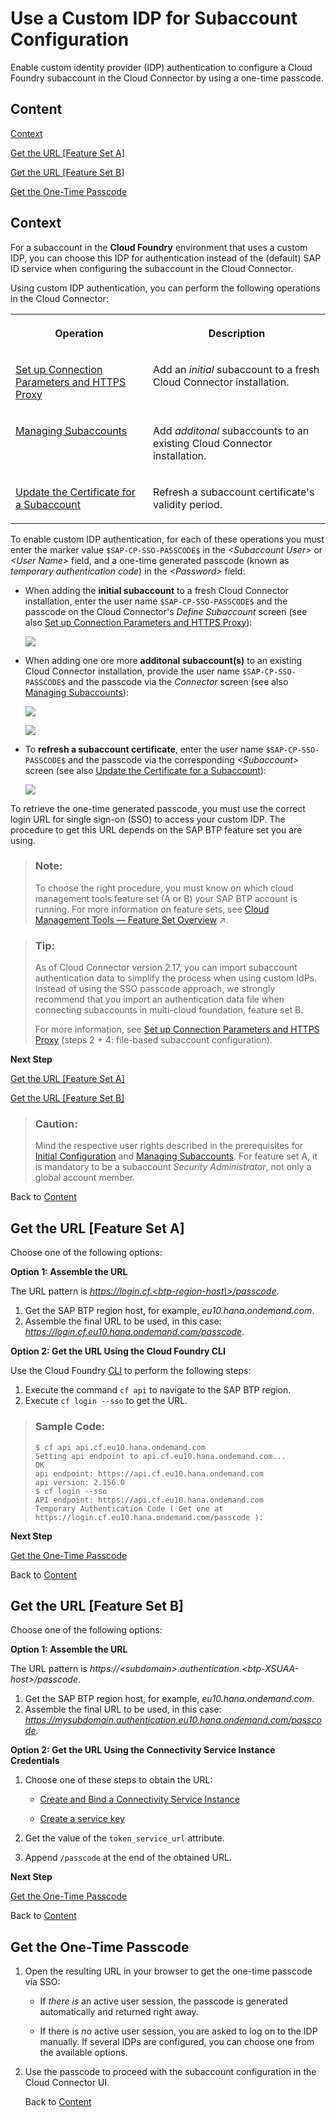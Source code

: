 <!-- loio202261235a204db5ba0b35bbaa6d40ff -->

# Use a Custom IDP for Subaccount Configuration

Enable custom identity provider \(IDP\) authentication to configure a Cloud Foundry subaccount in the Cloud Connector by using a one-time passcode.



<a name="loio202261235a204db5ba0b35bbaa6d40ff__content"/>

## Content

[Context](use-a-custom-idp-for-subaccount-configuration-2022612.md#loio202261235a204db5ba0b35bbaa6d40ff__context)

[Get the URL \[Feature Set A\]](use-a-custom-idp-for-subaccount-configuration-2022612.md#loio202261235a204db5ba0b35bbaa6d40ff__fsa)

[Get the URL \[Feature Set B\]](use-a-custom-idp-for-subaccount-configuration-2022612.md#loio202261235a204db5ba0b35bbaa6d40ff__fsb)

[Get the One-Time Passcode](use-a-custom-idp-for-subaccount-configuration-2022612.md#loio202261235a204db5ba0b35bbaa6d40ff__pass)



<a name="loio202261235a204db5ba0b35bbaa6d40ff__context"/>

## Context

For a subaccount in the **Cloud Foundry** environment that uses a custom IDP, you can choose this IDP for authentication instead of the \(default\) SAP ID service when configuring the subaccount in the Cloud Connector.

Using custom IDP authentication, you can perform the following operations in the Cloud Connector:


<table>
<tr>
<th valign="top">

Operation

</th>
<th valign="top">

Description

</th>
</tr>
<tr>
<td valign="top">

[Set up Connection Parameters and HTTPS Proxy](initial-configuration-db9170a.md#loiodb9170a7d97610148537d5a84bf79ba2__configure_proxy)

</td>
<td valign="top">

Add an *initial* subaccount to a fresh Cloud Connector installation.

</td>
</tr>
<tr>
<td valign="top">

[Managing Subaccounts](managing-subaccounts-f16df12.md)

</td>
<td valign="top">

Add *additonal* subaccounts to an existing Cloud Connector installation.

</td>
</tr>
<tr>
<td valign="top">

[Update the Certificate for a Subaccount](update-the-certificate-for-a-subaccount-071708a.md)

</td>
<td valign="top">

Refresh a subaccount certificate's validity period.

</td>
</tr>
</table>

To enable custom IDP authentication, for each of these operations you must enter the marker value `$SAP-CP-SSO-PASSCODE$` in the *<Subaccount User\>* or *<User Name\>* field, and a one-time generated passcode \(known as *temporary authentication code*\) in the *<Password\>* field:

-   When adding the **initial subaccount** to a fresh Cloud Connector installation, enter the user name `$SAP-CP-SSO-PASSCODE$` and the passcode on the Cloud Connector's *Define Subaccount* screen \(see also [Set up Connection Parameters and HTTPS Proxy](initial-configuration-db9170a.md#loiodb9170a7d97610148537d5a84bf79ba2__configure_proxy)\):

    ![](images/SCC_InitialConfig_-_DefineCustomIDP_InitialSubaccount_a4ac4b4.png)

-   When adding one ore more **additonal subaccount\(s\)** to an existing Cloud Connector installation, provide the user name `$SAP-CP-SSO-PASSCODE$` and the passcode via the *Connector* screen \(see also [Managing Subaccounts](managing-subaccounts-f16df12.md)\):

    ![](images/SCC_InitialConfig_-_DefineCustomIDP_SubaccountDashboard_bfcb0cb.png)

    ![](images/SCC_InitialConfig_-_DefineCustomIDP_SubaccountDashboard_-_AddSubaccount_bdae995.png)

-   To **refresh a subaccount certificate**, enter the user name `$SAP-CP-SSO-PASSCODE$` and the passcode via the corresponding *<Subaccount\>* screen \(see also [Update the Certificate for a Subaccount](update-the-certificate-for-a-subaccount-071708a.md)\):

    ![](images/SCC_InitialConfig_-_DefineCustomIDP_RefreshCertificate_8f2a4f9.png)


To retrieve the one-time generated passcode, you must use the correct login URL for single sign-on \(SSO\) to access your custom IDP. The procedure to get this URL depends on the SAP BTP feature set you are using.

> ### Note:  
> To choose the right procedure, you must know on which cloud management tools feature set \(A or B\) your SAP BTP account is running. For more information on feature sets, see [Cloud Management Tools — Feature Set Overview](https://help.sap.com/viewer/65de2977205c403bbc107264b8eccf4b/Cloud/en-US/caf4e4e23aef4666ad8f125af393dfb2.html "Cloud management tools represent the group of technologies designed for managing SAP BTP.") :arrow_upper_right:.

> ### Tip:  
> As of Cloud Connector version 2.17, you can import subaccount authentication data to simplify the process when using custom IdPs. Instead of using the SSO passcode approach, we strongly recommend that you import an authentication data file when connecting subaccounts in multi-cloud foundation, feature set B.
> 
> For more information, see [Set up Connection Parameters and HTTPS Proxy](https://help.sap.com/docs/connectivity/sap-btp-connectivity-cf/cloud-connector-initial-configuration?version=Cloud#set-up-connection-parameters-and-https-proxy) \(steps 2 + 4: file-based subaccount configuration\).

**Next Step**

[Get the URL \[Feature Set A\]](use-a-custom-idp-for-subaccount-configuration-2022612.md#loio202261235a204db5ba0b35bbaa6d40ff__fsa)

[Get the URL \[Feature Set B\]](use-a-custom-idp-for-subaccount-configuration-2022612.md#loio202261235a204db5ba0b35bbaa6d40ff__fsb)

> ### Caution:  
> Mind the respective user rights described in the prerequisites for [Initial Configuration](initial-configuration-db9170a.md#loiodb9170a7d97610148537d5a84bf79ba2__prereq) and [Managing Subaccounts](managing-subaccounts-f16df12.md). For feature set A, it is mandatory to be a subaccount *Security Administrator*, not only a global account member.

Back to [Content](use-a-custom-idp-for-subaccount-configuration-2022612.md#loio202261235a204db5ba0b35bbaa6d40ff__content)



<a name="loio202261235a204db5ba0b35bbaa6d40ff__fsa"/>

## Get the URL \[Feature Set A\]

Choose one of the following options:

**Option 1: Assemble the URL**

The URL pattern is *https://login.cf.<btp-region-host\>/passcode*.

1.  Get the SAP BTP region host, for example, *eu10.hana.ondemand.com*.
2.  Assemble the final URL to be used, in this case: *https://login.cf.eu10.hana.ondemand.com/passcode*.

**Option 2: Get the URL Using the Cloud Foundry CLI**

Use the Cloud Foundry [CLI](https://docs.cloudfoundry.org/cf-cli/) to perform the following steps:

1.  Execute the command `cf api` to navigate to the SAP BTP region.
2.  Execute `cf login --sso` to get the URL.

> ### Sample Code:  
> ```
> $ cf api api.cf.eu10.hana.ondemand.com
> Setting api endpoint to api.cf.eu10.hana.ondemand.com...
> OK
> api endpoint: https://api.cf.eu10.hana.ondemand.com
> api version: 2.156.0
> $ cf login --sso
> API endpoint: https://api.cf.eu10.hana.ondemand.com
> Temporary Authentication Code ( Get one at https://login.cf.eu10.hana.ondemand.com/passcode ):
> ```

**Next Step** 

[Get the One-Time Passcode](use-a-custom-idp-for-subaccount-configuration-2022612.md#loio202261235a204db5ba0b35bbaa6d40ff__pass)

Back to [Content](use-a-custom-idp-for-subaccount-configuration-2022612.md#loio202261235a204db5ba0b35bbaa6d40ff__content)



<a name="loio202261235a204db5ba0b35bbaa6d40ff__fsb"/>

## Get the URL \[Feature Set B\]

Choose one of the following options:

**Option 1: Assemble the URL**

The URL pattern is *https://<subdomain\>.authentication.<btp-XSUAA-host\>/passcode*.

1.  Get the SAP BTP region host, for example, *eu10.hana.ondemand.com*.
2.  Assemble the final URL to be used, in this case: *https://mysubdomain.authentication.eu10.hana.ondemand.com/passcode*.

**Option 2: Get the URL Using the Connectivity Service Instance Credentials**

1.  Choose one of these steps to obtain the URL:
    -   [Create and Bind a Connectivity Service Instance](create-and-bind-a-connectivity-service-instance-a2b88cf.md) 

    -   [Create a service key](https://docs.cloudfoundry.org/devguide/services/service-keys.html)


2.  Get the value of the `token_service_url` attribute.
3.  Append `/passcode` at the end of the obtained URL.

**Next Step** 

[Get the One-Time Passcode](use-a-custom-idp-for-subaccount-configuration-2022612.md#loio202261235a204db5ba0b35bbaa6d40ff__pass)

Back to [Content](use-a-custom-idp-for-subaccount-configuration-2022612.md#loio202261235a204db5ba0b35bbaa6d40ff__content)



<a name="loio202261235a204db5ba0b35bbaa6d40ff__pass"/>

## Get the One-Time Passcode

1.  Open the resulting URL in your browser to get the one-time passcode via SSO:
    -   If *there is* an active user session, the passcode is generated automatically and returned right away.

    -   If there is *no* active user session, you are asked to log on to the IDP manually. If several IDPs are configured, you can choose one from the available options.

2.  Use the passcode to proceed with the subaccount configuration in the Cloud Connector UI.

    Back to [Content](use-a-custom-idp-for-subaccount-configuration-2022612.md#loio202261235a204db5ba0b35bbaa6d40ff__content)


